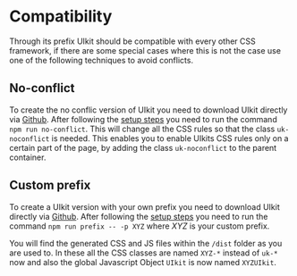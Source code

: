 # Compatibility

<p class="uk-text-lead">Through its prefix UIkit should be compatible with every other CSS framework, if there are some special cases where this is not the case use one of the following techniques to avoid conflicts.</p>

## No-conflict

To create the no conflic version of UIkit you need to download UIkit directly via [Github](https://github.com/uikit/uikit). After following the [setup steps](https://github.com/uikit/uikit#developers) you need to run the command `npm run no-conflict`. This will change all the CSS rules so that the class `uk-noconflict` is needed. This enables you to enable UIkits CSS rules only on a certain part of the page, by adding the class `uk-noconflict` to the parent container.

## Custom prefix

To create a UIkit version with your own prefix you need to download UIkit directly via [Github](https://github.com/uikit/uikit). After following the [setup steps](https://github.com/uikit/uikit#developers) you need to run the command `npm run prefix -- -p XYZ` where _XYZ_ is your custom prefix.

You will find the generated CSS and JS files within the `/dist` folder as you are used to. In these all the CSS classes are named `XYZ-*` instead of `uk-*` now and also the global Javascript Object `UIkit` is now named `XYZUIkit`.